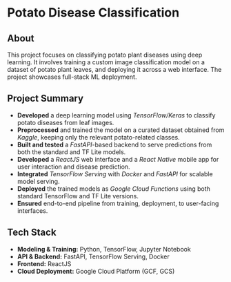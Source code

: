 # **Potato Disease Classification**

## **About**

This project focuses on classifying potato plant diseases using deep learning. It involves training a custom image classification model on a dataset of potato plant leaves, and deploying it across a web interface. The project showcases full-stack ML deployment.

## **Project Summary**

- **Developed** a deep learning model using *TensorFlow/Keras* to classify potato diseases from leaf images.  
- **Preprocessed** and trained the model on a curated dataset obtained from *Kaggle*, keeping only the relevant potato-related classes.   
- **Built and tested** a *FastAPI*-based backend to serve predictions from both the standard and TF Lite models.  
- **Developed** a *ReactJS* web interface and a *React Native* mobile app for user interaction and disease prediction.  
- **Integrated** *TensorFlow Serving* with *Docker* and *FastAPI* for scalable model serving.  
- **Deployed** the trained models as *Google Cloud Functions* using both standard TensorFlow and TF Lite versions.  
- **Ensured** end-to-end pipeline from training, deployment, to user-facing interfaces.

## **Tech Stack**

- **Modeling & Training:** Python, TensorFlow, Jupyter Notebook  
- **API & Backend:** FastAPI, TensorFlow Serving, Docker  
- **Frontend:** ReactJS   
- **Cloud Deployment:** Google Cloud Platform (GCF, GCS)
